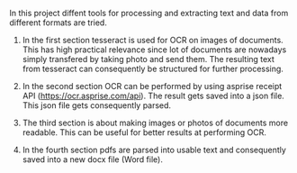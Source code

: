 In this project diffent tools for processing and extracting text and data from different formats are tried. 

1) In the first section tesseract is used for OCR on images of documents. This has high practical relevance since lot of documents are nowadays simply transfered by taking photo and send them. The resulting text from tesseract can consequently be structured for further processing. 

2) In the second section OCR can be performed by using asprise receipt API (https://ocr.asprise.com/api). The result gets saved into a json file. This json file gets consequently parsed.

3) The third section is about making images or photos of documents more readable. This can be useful for better results at performing OCR.

4) In the fourth section pdfs are parsed into usable text and consequently saved into a new docx file (Word file).
